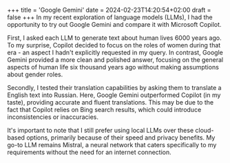+++
title = 'Google Gemini'
date = 2024-02-23T14:20:54+02:00
draft = false
+++
In my recent exploration of language models (LLMs), I had the opportunity to try out Google 
Gemini and compare it with Microsoft Copilot.

First, I asked each LLM to generate text about human lives 6000 years ago. To my surprise, 
Copilot decided to focus on the roles of women during that era - an aspect I hadn't explicitly
requested in my query. In contrast, Google Gemini provided a more clean and polished answer, 
focusing on the general aspects of human life six thousand years ago without making 
assumptions about gender roles.

Secondly, I tested their translation capabilities by asking them to translate a English text 
into Russian. Here, Google Gemini outperformed Copilot (in my taste), providing accurate and 
fluent translations. This may be due to the fact that Copilot relies on Bing search results, which could introduce inconsistencies or inaccuracies.

It's important to note that I still prefer using local LLMs over these cloud-based options, 
primarily because of their speed and privacy benefits. My go-to LLM remains Mistral, a neural 
network that caters specifically to my requirements without the need for an internet 
connection.